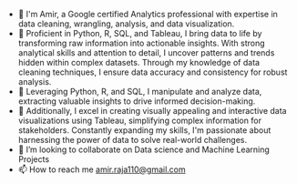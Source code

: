 - 👋 I'm Amir, a Google certified Analytics professional with expertise in data cleaning, wrangling, analysis, and data visualization.
- 👀 Proficient in Python, R, SQL, and Tableau, I bring data to life by transforming raw information into actionable insights. With strong analytical skills and attention to detail, I uncover patterns and trends hidden           within complex datasets. Through my knowledge of data cleaning techniques, I ensure data accuracy and consistency for robust analysis. 
- 🌱 Leveraging Python, R, and SQL, I manipulate and analyze data, extracting valuable insights to drive informed decision-making.
- 🌱 Additionally, I excel in creating visually appealing and interactive data visualizations using Tableau, simplifying complex information for stakeholders. Constantly expanding my skills, I'm passionate about harnessing       the power of data to solve real-world challenges.
- 💞️ I’m looking to collaborate on Data science and Machine Learning Projects
- 📫 How to reach me amir.raja110@gmail.com

<!---
AmirRaja7/AmirRaja7 is a ✨ special ✨ repository because its `README.md` (this file) appears on your GitHub profile.
You can click the Preview link to take a look at your changes.
--->
